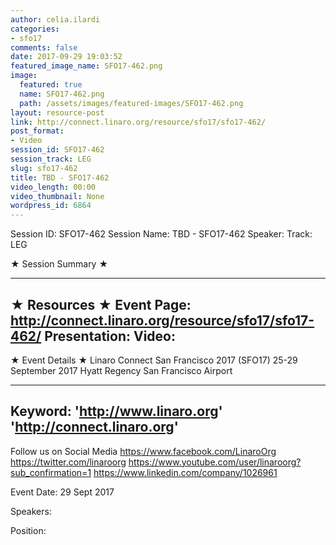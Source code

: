 ```yaml
---
author: celia.ilardi
categories:
- sfo17
comments: false
date: 2017-09-29 19:03:52
featured_image_name: SFO17-462.png
image:
  featured: true
  name: SFO17-462.png
  path: /assets/images/featured-images/SFO17-462.png
layout: resource-post
link: http://connect.linaro.org/resource/sfo17/sfo17-462/
post_format:
- Video
session_id: SFO17-462
session_track: LEG
slug: sfo17-462
title: TBD - SFO17-462
video_length: 00:00
video_thumbnail: None
wordpress_id: 6864
---
```


Session ID: SFO17-462
Session Name: TBD - SFO17-462
Speaker: 
Track: LEG


★ Session Summary ★

---------------------------------------------------
★ Resources ★
Event Page: http://connect.linaro.org/resource/sfo17/sfo17-462/
Presentation: 
Video: 
 ---------------------------------------------------

★ Event Details ★
Linaro Connect San Francisco 2017 (SFO17)
25-29 September 2017
Hyatt Regency San Francisco Airport

---------------------------------------------------
Keyword: 
'http://www.linaro.org'
'http://connect.linaro.org'
---------------------------------------------------
Follow us on Social Media
https://www.facebook.com/LinaroOrg
https://twitter.com/linaroorg
https://www.youtube.com/user/linaroorg?sub_confirmation=1
https://www.linkedin.com/company/1026961

Event Date: 29 Sept 2017

Speakers: 

Position: